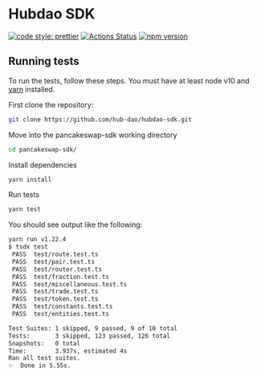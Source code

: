 # Hubdao SDK

[![code style: prettier](https://img.shields.io/badge/code_style-prettier-ff69b4.svg?style=flat-square)](https://github.com/prettier/prettier)
[![Actions Status](https://github.com/hub-dao/hubdao-sdk/workflows/CI/badge.svg)](https://github.com/hub-dao/hubdao-sdk)
[![npm version](https://img.shields.io/npm/v/@pancakeswap-lib/sdk/latest.svg)](https://www.npmjs.com/package/@hubdao-finance/hubdao-sdk/v/latest)

## Running tests

To run the tests, follow these steps. You must have at least node v10 and [yarn](https://yarnpkg.com/) installed.

First clone the repository:

```sh
git clone https://github.com/hub-dao/hubdao-sdk.git
```

Move into the pancakeswap-sdk working directory

```sh
cd pancakeswap-sdk/
```

Install dependencies

```sh
yarn install
```

Run tests

```sh
yarn test
```

You should see output like the following:

```sh
yarn run v1.22.4
$ tsdx test
 PASS  test/route.test.ts
 PASS  test/pair.test.ts
 PASS  test/router.test.ts
 PASS  test/fraction.test.ts
 PASS  test/miscellaneous.test.ts
 PASS  test/trade.test.ts
 PASS  test/token.test.ts
 PASS  test/constants.test.ts
 PASS  test/entities.test.ts

Test Suites: 1 skipped, 9 passed, 9 of 10 total
Tests:       3 skipped, 123 passed, 126 total
Snapshots:   0 total
Time:        3.937s, estimated 4s
Ran all test suites.
✨  Done in 5.55s.
```
